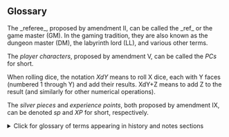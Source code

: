 <h2>Glossary</h2>
The _referee_, proposed by amendment II, can be called the _ref_ or the game master (GM). In the gaming tradition, they are also known as the dungeon master (DM), the labyrinth lord (LL), and various other terms.

The _player characters_, proposed by amendment V, can be called the _PCs_ for short.

When rolling dice, the notation _XdY_ means to roll X dice, each with Y faces (numbered 1 through Y) and add their results. XdY+Z means to add Z to the result (and similarly for other numerical operations).

The _silver pieces_ and _experience points_, both proposed by amendment IX, can be denoted _sp_ and _XP_ for short, respectively.

<details><summary markdown="span">Click for glossary of terms appearing in history and notes sections</summary>

The evolution of rules happens partly through play and partly outside it. Play is typically organised into campaigns, where one campaign usually has some sense of unity in referees, players, setting, and when it is played. If a campaign is not otherwise named, these notes will refer to it by the name of the city that served as the main home base for the characters, if applicable, followed by the year in which it was played.

_Maastricht '18_ was the campaign that started off the 3d6 Constitution. Natalie Kilhamn was the referee; there was a core player troupe of five players, and a few guest players joined some of the sessions. It ran for nine sessions over two weeks.
  
_Stonehell_ and _[Sky-Blind Spire](http://blog.trilemma.com/2016/04/the-sky-blind-spire.html)_ were adventure locations visited in the Maastricht '18 campaign. _Roos_ was a character in that campaign.
  
_Dungeon Crawl '22_ is a currently running campaign that started in October 2022. Natalie Kilhamn is the referee and there is a player pool of around 15 players. It takes place in the same game world as Maastricht '18, 20 years later, and re-uses some of the prep from that campaign.
  
_The Overgrown Cathedral_ is an adventure location visited in the Dungeon Crawl '22 campaign. _SPORK_, _Scout_ and _Kettu_ were characters in that campaign.
</details><br/>
